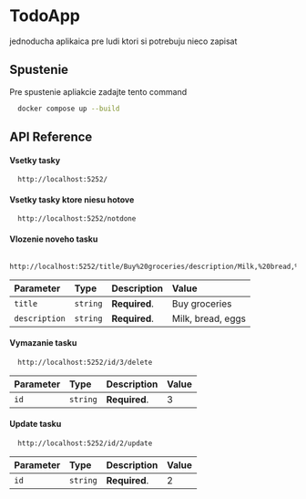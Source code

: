 
# TodoApp

jednoducha aplikaica pre ludi ktori si potrebuju nieco zapisat




## Spustenie

Pre spustenie apliakcie zadajte tento command

```bash
  docker compose up --build
```


## API Reference

#### Vsetky tasky

```http
  http://localhost:5252/
```

#### Vsetky tasky ktore niesu hotove

```http
  http://localhost:5252/notdone
```


#### Vlozenie noveho tasku

```http
  http://localhost:5252/title/Buy%20groceries/description/Milk,%20bread,%20eggs
```

| Parameter          | Type     | Description   | Value             |
| :----------------- | :------- | :------------ | :-----------------|
| `title`            | `string` | **Required**. | Buy groceries     |
| `description`      | `string` | **Required**. | Milk, bread, eggs |



#### Vymazanie tasku

```http
  http://localhost:5252/id/3/delete
```

| Parameter       | Type     | Description   | Value             |
| :-------------- | :------- | :------------ | :-----------------|
| `id`            | `string` | **Required**. | 3                 |



#### Update tasku

```http
  http://localhost:5252/id/2/update
```

| Parameter       | Type     | Description   | Value             |
| :-------------- | :------- | :------------ | :-----------------|
| `id`            | `string` | **Required**. | 2                 |





